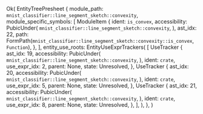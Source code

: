 Ok(
    EntityTreePresheet {
        module_path: `mnist_classifier::line_segment_sketch::convexity`,
        module_specific_symbols: [
            ModuleItem {
                ident: `is_convex`,
                accessibility: PubicUnder(
                    `mnist_classifier::line_segment_sketch::convexity`,
                ),
                ast_idx: 22,
                path: FormPath(`mnist_classifier::line_segment_sketch::convexity::is_convex`, `Function`),
            },
        ],
        entity_use_roots: EntityUseExprTrackers(
            [
                UseTracker {
                    ast_idx: 19,
                    accessibility: PubicUnder(
                        `mnist_classifier::line_segment_sketch::convexity`,
                    ),
                    ident: `crate`,
                    use_expr_idx: 2,
                    parent: None,
                    state: Unresolved,
                },
                UseTracker {
                    ast_idx: 20,
                    accessibility: PubicUnder(
                        `mnist_classifier::line_segment_sketch::convexity`,
                    ),
                    ident: `crate`,
                    use_expr_idx: 5,
                    parent: None,
                    state: Unresolved,
                },
                UseTracker {
                    ast_idx: 21,
                    accessibility: PubicUnder(
                        `mnist_classifier::line_segment_sketch::convexity`,
                    ),
                    ident: `crate`,
                    use_expr_idx: 8,
                    parent: None,
                    state: Unresolved,
                },
            ],
        ),
    },
)